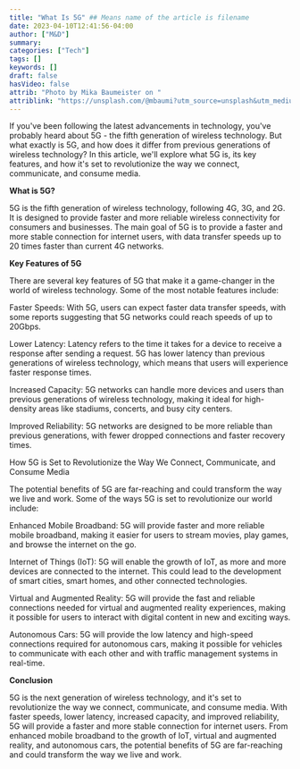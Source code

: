 ```yaml
---
title: "What Is 5G" ## Means name of the article is filename
date: 2023-04-10T12:41:56-04:00
author: ["M&D"]
summary:
categories: ["Tech"]
tags: []
keywords: []
draft: false
hasVideo: false
attrib: "Photo by Mika Baumeister on "
attriblink: "https://unsplash.com/@mbaumi?utm_source=unsplash&utm_medium=referral&utm_content=creditCopyText"
---
```


If you've been following the latest advancements in technology, you've probably heard about 5G - the fifth generation of wireless technology. But what exactly is 5G, and how does it differ from previous generations of wireless technology? In this article, we'll explore what 5G is, its key features, and how it's set to revolutionize the way we connect, communicate, and consume media.

**What is 5G?**

5G is the fifth generation of wireless technology, following 4G, 3G, and 2G. It is designed to provide faster and more reliable wireless connectivity for consumers and businesses. The main goal of 5G is to provide a faster and more stable connection for internet users, with data transfer speeds up to 20 times faster than current 4G networks.

**Key Features of 5G**

There are several key features of 5G that make it a game-changer in the world of wireless technology. Some of the most notable features include:

Faster Speeds: With 5G, users can expect faster data transfer speeds, with some reports suggesting that 5G networks could reach speeds of up to 20Gbps.

Lower Latency: Latency refers to the time it takes for a device to receive a response after sending a request. 5G has lower latency than previous generations of wireless technology, which means that users will experience faster response times.

Increased Capacity: 5G networks can handle more devices and users than previous generations of wireless technology, making it ideal for high-density areas like stadiums, concerts, and busy city centers.

Improved Reliability: 5G networks are designed to be more reliable than previous generations, with fewer dropped connections and faster recovery times.

How 5G is Set to Revolutionize the Way We Connect, Communicate, and Consume Media

The potential benefits of 5G are far-reaching and could transform the way we live and work. Some of the ways 5G is set to revolutionize our world include:

Enhanced Mobile Broadband: 5G will provide faster and more reliable mobile broadband, making it easier for users to stream movies, play games, and browse the internet on the go.

Internet of Things (IoT): 5G will enable the growth of IoT, as more and more devices are connected to the internet. This could lead to the development of smart cities, smart homes, and other connected technologies.

Virtual and Augmented Reality: 5G will provide the fast and reliable connections needed for virtual and augmented reality experiences, making it possible for users to interact with digital content in new and exciting ways.

Autonomous Cars: 5G will provide the low latency and high-speed connections required for autonomous cars, making it possible for vehicles to communicate with each other and with traffic management systems in real-time.

**Conclusion**

5G is the next generation of wireless technology, and it's set to revolutionize the way we connect, communicate, and consume media. With faster speeds, lower latency, increased capacity, and improved reliability, 5G will provide a faster and more stable connection for internet users. From enhanced mobile broadband to the growth of IoT, virtual and augmented reality, and autonomous cars, the potential benefits of 5G are far-reaching and could transform the way we live and work.
